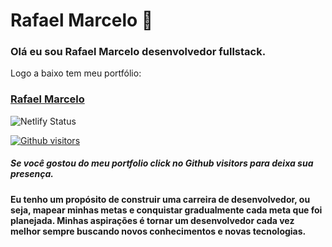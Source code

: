 # Rafael Marcelo 🚀

### Olá eu sou <strong>Rafael Marcelo</strong> desenvolvedor fullstack.

Logo a baixo tem meu portfólio:

### [Rafael Marcelo](https://rafaelmarcelo08.netlify.app/)
![Netlify Status](https://api.netlify.com/api/v1/badges/94f8a470-f5dc-4d97-bf4a-2c69e20bec2f/deploy-status)

[![Github visitors](https://visitor-badge.glitch.me/badge?page_id=rafaelmarcelo08.visitor-badge)](https://github.com/rafaelmarcelo08)

##### Se você gostou do meu portfolio click no <strong>Github visitors</strong> para deixa sua presença.

#### Eu tenho um propósito de construir uma carreira de desenvolvedor, ou seja, mapear minhas metas e conquistar gradualmente cada meta que foi planejada. Minhas aspirações é tornar um desenvolvedor cada vez melhor sempre buscando novos conhecimentos e novas tecnologias.
